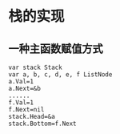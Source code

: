 # 栈的实现
## 一种主函数赋值方式
```
var stack Stack
var a, b, c, d, e, f ListNode
a.Val=1
a.Next=&b
......
f.Val=1
f.Next=nil
stack.Head=&a
stack.Bottom=f.Next
```
